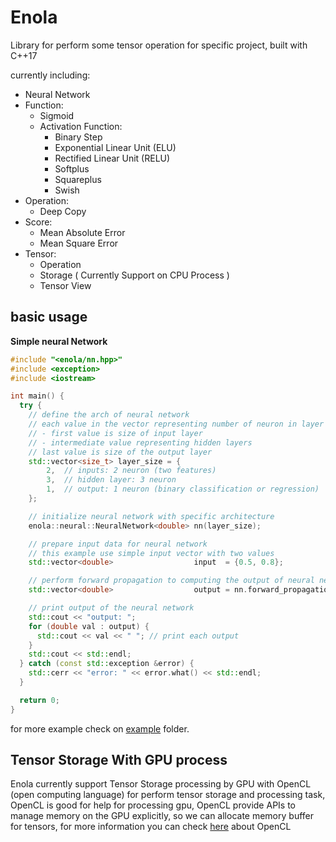 # Enola
Library for perform some tensor operation for specific project, built with C++17

currently including:
- Neural Network
- Function:
  - Sigmoid
  - Activation Function:
    - Binary Step
    - Exponential Linear Unit (ELU)
    - Rectified Linear Unit (RELU)
    - Softplus
    - Squareplus
    - Swish
- Operation:
  - Deep Copy
- Score:
  - Mean Absolute Error
  - Mean Square Error
- Tensor:
  - Operation
  - Storage ( Currently Support on CPU Process )
  - Tensor View

## basic usage

**Simple neural Network**

```cpp
#include "<enola/nn.hpp>"
#include <exception>
#include <iostream>

int main() {
  try {
    // define the arch of neural network
    // each value in the vector representing number of neuron in layer
    // - first value is size of input layer
    // - intermediate value representing hidden layers
    // last value is size of the output layer
    std::vector<size_t> layer_size = {
        2,  // inputs: 2 neuron (two features)
        3,  // hidden layer: 3 neuron
        1,  // output: 1 neuron (binary classification or regression)
    };

    // initialize neural network with specific architecture
    enola::neural::NeuralNetwork<double> nn(layer_size);

    // prepare input data for neural network
    // this example use simple input vector with two values
    std::vector<double>                  input  = {0.5, 0.8};

    // perform forward propagation to computing the output of neural network
    std::vector<double>                  output = nn.forward_propagation(input);

    // print output of the neural network
    std::cout << "output: ";
    for (double val : output) {
      std::cout << val << " "; // print each output
    }
    std::cout << std::endl;
  } catch (const std::exception &error) {
    std::cerr << "error: " << error.what() << std::endl;
  }

  return 0;
}
```

for more example check on [example](example) folder.

## Tensor Storage With GPU process

Enola currently support Tensor Storage processing by GPU with OpenCL (open computing language) for perform tensor storage and processing task, OpenCL is good for help for processing gpu, OpenCL provide APIs to manage memory on the GPU explicitly, so we can allocate memory buffer for tensors, for more information you can check [here](https://www.khronos.org/opencl/) about OpenCL
